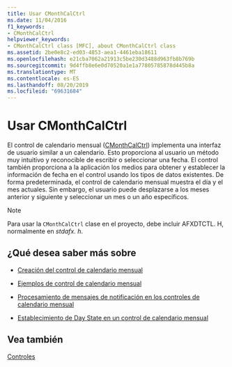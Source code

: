 ```yaml
---
title: Usar CMonthCalCtrl
ms.date: 11/04/2016
f1_keywords:
- CMonthCalCtrl
helpviewer_keywords:
- CMonthCalCtrl class [MFC], about CMonthCalCtrl class
ms.assetid: 2be0e8c2-ed03-4853-aea1-4461eba18611
ms.openlocfilehash: e21cba7062a21913c5be230d3488d963fb8b769b
ms.sourcegitcommit: 9d4ffb8e6e0d70520a1e1a77805785878d445b8a
ms.translationtype: MT
ms.contentlocale: es-ES
ms.lasthandoff: 08/20/2019
ms.locfileid: "69631684"
---
```

# <a name="using-cmonthcalctrl"></a>Usar CMonthCalCtrl

El control de calendario mensual ([CMonthCalCtrl](../mfc/reference/cmonthcalctrl-class.md)) implementa una interfaz de usuario similar a un calendario. Esto proporciona al usuario un método muy intuitivo y reconocible de escribir o seleccionar una fecha. El control también proporciona a la aplicación los medios para obtener y establecer la información de fecha en el control usando los tipos de datos existentes. De forma predeterminada, el control de calendario mensual muestra el día y el mes actuales. Sin embargo, el usuario puede desplazarse a los meses anterior y siguiente y seleccionar un mes o un año específicos.

> [!NOTE]
>  Para usar la `CMonthCalCtrl` clase en el proyecto, debe incluir AFXDTCTL. H, normalmente en *stdafx. h*.

## <a name="what-do-you-want-to-know-more-about"></a>¿Qué desea saber más sobre

- [Creación del control de calendario mensual](../mfc/creating-the-month-calendar-control.md)

- [Ejemplos de control de calendario mensual](../mfc/month-calendar-control-examples.md)

- [Procesamiento de mensajes de notificación en los controles de calendario mensual](../mfc/processing-notification-messages-in-month-calendar-controls.md)

- [Establecimiento de Day State en un control de calendario mensual](../mfc/setting-the-day-state-of-a-month-calendar-control.md)

## <a name="see-also"></a>Vea también

[Controles](../mfc/controls-mfc.md)
